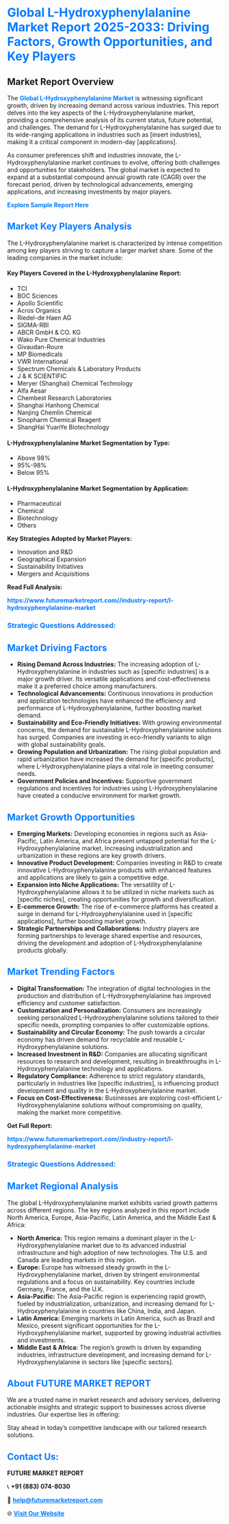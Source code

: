 <h1 style="color: #007BFF;">Global L-Hydroxyphenylalanine Market Report 2025-2033: Driving Factors, Growth Opportunities, and Key Players</h1>

<section id="overview">
<h2>Market Report Overview</h2>
<p>The <a href="https://www.futuremarketreport.com//industry-report/l-hydroxyphenylalanine-market" style="color: #007BFF; text-decoration: none;"><strong>Global L-Hydroxyphenylalanine Market</strong></a> is witnessing significant growth, driven by increasing demand across various industries. This report delves into the key aspects of the L-Hydroxyphenylalanine market, providing a comprehensive analysis of its current status, future potential, and challenges. The demand for L-Hydroxyphenylalanine has surged due to its wide-ranging applications in industries such as [insert industries], making it a critical component in modern-day [applications].</p>
<p>As consumer preferences shift and industries innovate, the L-Hydroxyphenylalanine market continues to evolve, offering both challenges and opportunities for stakeholders. The global market is expected to expand at a substantial compound annual growth rate (CAGR) over the forecast period, driven by technological advancements, emerging applications, and increasing investments by major players.</p>
</section>

<section id="overview">
<p><a href="https://www.futuremarketreport.com//request-sample/reportId=55550" style="color: #007BFF; text-decoration: none;"><strong>Explore Sample Report Here</strong></a></p>
</section>

<section id="key-players">
<h2 style="color: #007BFF;">Market Key Players Analysis</h2>
<p>The L-Hydroxyphenylalanine market is characterized by intense competition among key players striving to capture a larger market share. Some of the leading companies in the market include:</p>
<h4>Key Players Covered in the L-Hydroxyphenylalanine Report:</h4>
<ul><li>TCI</li><li>BOC Sciences</li><li>Apollo Scientific</li><li>Acros Organics</li><li>Riedel-de Haen AG</li><li>SIGMA-RBI</li><li>ABCR GmbH &amp; CO. KG</li><li>Wako Pure Chemical Industries</li><li>Givaudan-Roure</li><li>MP Biomedicals</li><li>VWR International</li><li>Spectrum Chemicals &amp; Laboratory Products</li><li>J &amp; K SCIENTIFIC</li><li>Meryer (Shanghai) Chemical Technology</li><li>Alfa Aesar</li><li>Chembest Research Laboratories</li><li>Shanghai Hanhong Chemical</li><li>Nanjing Chemlin Chemical</li><li>Sinopharm Chemical Reagent</li><li>ShangHai YuanYe Biotechnology</li></ul>
<h4>L-Hydroxyphenylalanine Market Segmentation by Type:</h4>
<ul><li>Above 98%</li><li>95%-98%</li><li>Below 95%</li></ul>

<h4>L-Hydroxyphenylalanine Market Segmentation by Application:</h4>
<ul><li>Pharmaceutical</li><li>Chemical</li><li>Biotechnology</li><li>Others</li></ul>
<p><strong>Key Strategies Adopted by Market Players:</strong></p>
<ul>
<li>Innovation and R&D</li>
<li>Geographical Expansion</li>
<li>Sustainability Initiatives</li>
<li>Mergers and Acquisitions</li>
</ul>
</section>

<section>
<p><strong>Read Full Analysis: </strong></p><a href="https://www.futuremarketreport.com//industry-report/l-hydroxyphenylalanine-market" style="color: #007BFF; text-decoration: none;"><strong>https://www.futuremarketreport.com//industry-report/l-hydroxyphenylalanine-market</strong></a>
<h3 style="color: #007BFF;">Strategic Questions Addressed:</h3>
</section>

<section id="driving-factors">
<h2 style="color: #007BFF;">Market Driving Factors</h2>
<ul>
<li><strong>Rising Demand Across Industries:</strong> The increasing adoption of L-Hydroxyphenylalanine in industries such as [specific industries] is a major growth driver. Its versatile applications and cost-effectiveness make it a preferred choice among manufacturers.</li>
<li><strong>Technological Advancements:</strong> Continuous innovations in production and application technologies have enhanced the efficiency and performance of L-Hydroxyphenylalanine, further boosting market demand.</li>
<li><strong>Sustainability and Eco-Friendly Initiatives:</strong> With growing environmental concerns, the demand for sustainable L-Hydroxyphenylalanine solutions has surged. Companies are investing in eco-friendly variants to align with global sustainability goals.</li>
<li><strong>Growing Population and Urbanization:</strong> The rising global population and rapid urbanization have increased the demand for [specific products], where L-Hydroxyphenylalanine plays a vital role in meeting consumer needs.</li>
<li><strong>Government Policies and Incentives:</strong> Supportive government regulations and incentives for industries using L-Hydroxyphenylalanine have created a conducive environment for market growth.</li>
</ul>
</section>

<section id="growth-opportunities">
<h2 style="color: #007BFF;">Market Growth Opportunities</h2>
<ul>
<li><strong>Emerging Markets:</strong> Developing economies in regions such as Asia-Pacific, Latin America, and Africa present untapped potential for the L-Hydroxyphenylalanine market. Increasing industrialization and urbanization in these regions are key growth drivers.</li>
<li><strong>Innovative Product Development:</strong> Companies investing in R&D to create innovative L-Hydroxyphenylalanine products with enhanced features and applications are likely to gain a competitive edge.</li>
<li><strong>Expansion into Niche Applications:</strong> The versatility of L-Hydroxyphenylalanine allows it to be utilized in niche markets such as [specific niches], creating opportunities for growth and diversification.</li>
<li><strong>E-commerce Growth:</strong> The rise of e-commerce platforms has created a surge in demand for L-Hydroxyphenylalanine used in [specific applications], further boosting market growth.</li>
<li><strong>Strategic Partnerships and Collaborations:</strong> Industry players are forming partnerships to leverage shared expertise and resources, driving the development and adoption of L-Hydroxyphenylalanine products globally.</li>
</ul>
</section>

<section id="trending-factors">
<h2 style="color: #007BFF;">Market Trending Factors</h2>
<ul>
<li><strong>Digital Transformation:</strong> The integration of digital technologies in the production and distribution of L-Hydroxyphenylalanine has improved efficiency and customer satisfaction.</li>
<li><strong>Customization and Personalization:</strong> Consumers are increasingly seeking personalized L-Hydroxyphenylalanine solutions tailored to their specific needs, prompting companies to offer customizable options.</li>
<li><strong>Sustainability and Circular Economy:</strong> The push towards a circular economy has driven demand for recyclable and reusable L-Hydroxyphenylalanine solutions.</li>
<li><strong>Increased Investment in R&D:</strong> Companies are allocating significant resources to research and development, resulting in breakthroughs in L-Hydroxyphenylalanine technology and applications.</li>
<li><strong>Regulatory Compliance:</strong> Adherence to strict regulatory standards, particularly in industries like [specific industries], is influencing product development and quality in the L-Hydroxyphenylalanine market.</li>
<li><strong>Focus on Cost-Effectiveness:</strong> Businesses are exploring cost-efficient L-Hydroxyphenylalanine solutions without compromising on quality, making the market more competitive.</li>
</ul>
</section>

<section>
<p><strong>Get Full Report: </strong></p><a href="https://www.futuremarketreport.com//industry-report/l-hydroxyphenylalanine-market" style="color: #007BFF; text-decoration: none;"><strong>https://www.futuremarketreport.com//industry-report/l-hydroxyphenylalanine-market</strong></a>
<h3 style="color: #007BFF;">Strategic Questions Addressed:</h3>
</section>


<section id="regional-analysis">
<h2 style="color: #007BFF;">Market Regional Analysis</h2>
<p>The global L-Hydroxyphenylalanine market exhibits varied growth patterns across different regions. The key regions analyzed in this report include North America, Europe, Asia-Pacific, Latin America, and the Middle East & Africa:</p>
<ul>
<li><strong>North America:</strong> This region remains a dominant player in the L-Hydroxyphenylalanine market due to its advanced industrial infrastructure and high adoption of new technologies. The U.S. and Canada are leading markets in this region.</li>
<li><strong>Europe:</strong> Europe has witnessed steady growth in the L-Hydroxyphenylalanine market, driven by stringent environmental regulations and a focus on sustainability. Key countries include Germany, France, and the U.K.</li>
<li><strong>Asia-Pacific:</strong> The Asia-Pacific region is experiencing rapid growth, fueled by industrialization, urbanization, and increasing demand for L-Hydroxyphenylalanine in countries like China, India, and Japan.</li>
<li><strong>Latin America:</strong> Emerging markets in Latin America, such as Brazil and Mexico, present significant opportunities for the L-Hydroxyphenylalanine market, supported by growing industrial activities and investments.</li>
<li><strong>Middle East & Africa:</strong> The region’s growth is driven by expanding industries, infrastructure development, and increasing demand for L-Hydroxyphenylalanine in sectors like [specific sectors].</li>
</ul>
</section>

<footer>
<h2 style="color: #007BFF;">About FUTURE MARKET REPORT</h2>
<p>We are a trusted name in market research and advisory services, delivering actionable insights and strategic support to businesses across diverse industries. Our expertise lies in offering:</p>

<p>Stay ahead in today’s competitive landscape with our tailored research solutions.</p>

<h2 style="color: #007BFF;">Contact Us:</h2>
<p><strong>FUTURE MARKET REPORT</strong></p>
<p>📞 <strong>+91 (883) 074-8030</strong></p>
<p>📧 <strong><a href="mailto:help@futuremarketreport.com" style="color: #007BFF;">help@futuremarketreport.com</a></strong></p>
<p>🌐 <strong><a href="https://www.futuremarketreport.com/" style="color: #007BFF;">Visit Our Website</a></strong></p>
</footer>